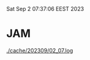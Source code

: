 Sat Sep  2 07:37:06 EEST 2023
# JAM
<a href='./cache/202309/02_07.log'>./cache/202309/02_07.log</a>

